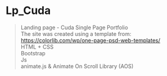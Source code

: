 # Lp_Cuda

> Landing page - Cuda Single Page Portfolio  
 The site was created using a template from: https://colorlib.com/wp/one-page-psd-web-templates/  
 HTML + CSS  
 Bootstrap  
 Js  
 animate.js & Animate On Scroll Library (AOS)


